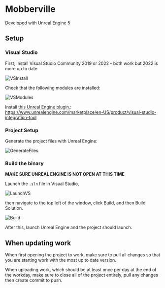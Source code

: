 # Mobberville

Developed with Unreal Engine 5

## Setup
### Visual Studio
First, install Visual Studio Community 2019 or 2022 - both work but 2022 is more up to date.

![VSInstall](readme/vs1.png)

Check that the following modules are installed:

![VSModules](readme/vs2.png)

Install [this Unreal Engine plugin.](https://www.unrealengine.com/marketplace/en-US/product/visual-studio-integration-tool):
https://www.unrealengine.com/marketplace/en-US/product/visual-studio-integration-tool

### Project Setup
Generate the project files with Unreal Engine:

![GenerateFiles](readme/vs3.png)

### Build the binary
**MAKE SURE UNREAL ENGINE IS NOT OPEN AT THIS TIME**

Launch the `.sln` file in Visual Studio,

![LaunchVS](readme/vs4.png)

then navigate to the top left of the window, click Build, and then Build Solution.

![Build](readme/vs5.png)

After this, launch Unreal Engine and the project should launch.

## When updating work

When first opening the project to work, make sure to pull all changes so that you are starting work with the most up to date version.

When uploading work, which should be at least once per day at the end of the workday, make sure to close all of the project entirely, pull any changes then create commit to push.
